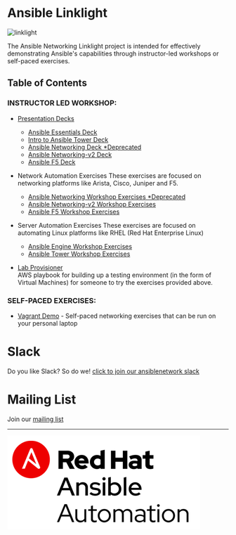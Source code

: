 # Ansible Linklight

![linklight](images/linklight.png)

The Ansible Networking Linklight project is intended for effectively demonstrating Ansible's capabilities through instructor-led workshops or self-paced exercises.  

## Table of Contents

### INSTRUCTOR LED WORKSHOP:

  * [Presentation Decks](decks)  
     - [Ansible Essentials Deck](https://network-automation.github.io/linklight/decks/ansible-essentials.html)
     - [Intro to Ansible Tower Deck](https://network-automation.github.io/linklight/decks/tower_intro.pdf)
     - [Ansible Networking Deck *Deprecated](https://network-automation.github.io/linklight/decks/ansible-networking.html#)
     - [Ansible Networking-v2 Deck](https://network-automation.github.io/linklight/decks/ansible_network.pdf)
     - [Ansible F5 Deck](https://network-automation.github.io/linklight/decks/ansible_f5.pdf)

  * Network Automation Exercises
    These exercises are focused on networking platforms like Arista, Cisco, Juniper and F5.

     - [Ansible Networking Workshop Exercises *Deprecated](exercises/networking/README.md)
     - [Ansible Networking-v2 Workshop Exercises](exercises/networking_v2/README.md)
     - [Ansible F5 Workshop Exercises](exercises/ansible_f5/README.md)

  * Server Automation Exercises
    These exercises are focused on automating Linux platforms like RHEL (Red Hat Enterprise Linux)

     - [Ansible Engine Workshop Exercises](exercises/ansible_engine/README.md)
     - [Ansible Tower Workshop Exercises](exercises/ansible_tower/README.md)

  * [Lab Provisioner](provisioner)  
    AWS playbook for building up a testing environment (in the form of Virtual Machines) for someone to try the exercises provided above.

### SELF-PACED EXERCISES:

  * [Vagrant Demo](vagrant-demo) - Self-paced networking exercises that can be run on your personal laptop

# Slack
Do you like Slack?  So do we! [click to join our ansiblenetwork slack](https://join.slack.com/t/ansiblenetwork/shared_invite/enQtMzEyMTcxMTE5NjM3LWIyMmQ4YzNhYTA4MjA2OTRhZDQzMTZkNWZlN2E3NzhhMWQ5ZTdmNmViNjk2M2JkYzJjODhjMjVjMGUxZjc2MWE)

# Mailing List
Join our [mailing list](https://www.redhat.com/mailman/listinfo/linklight)

---
![Red Hat Ansible Automation](images/rh-ansible-automation.png)
